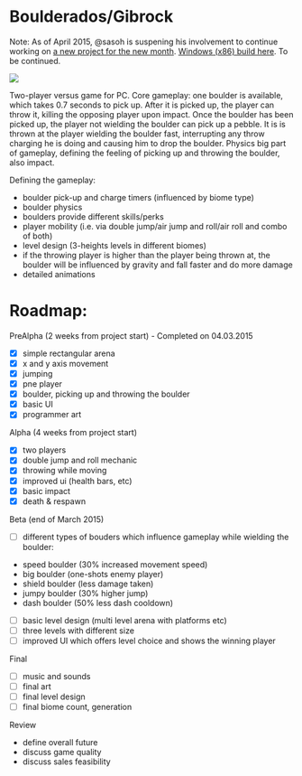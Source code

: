 Boulderados/Gibrock
============

Note: As of April 2015, @sasoh is suspening his involvement to continue working on [a new project for the new month](https://github.com/sasoh/Lander). [Windows (x86) build here](http://sourceforge.net/projects/gibrock/files/builds/024_LevelSelectionScores.rar/download). To be continued.

![](http://i.imgur.com/5wYdJOI.jpg)

Two-player versus game for PC. Core gameplay: one boulder is available, which takes 0.7 seconds to pick up. After it is picked up, the player can throw it, killing the opposing player upon impact.
Once the boulder has been picked up, the player not wielding the boulder  can pick up a pebble. It is is thrown at the player wielding the boulder fast, interrupting any throw charging he is doing and causing him to drop the boulder.
Physics big part of gameplay, defining the feeling of picking up and throwing the boulder, also impact.

Defining the gameplay:

- boulder pick-up and charge timers (influenced by biome type)
- boulder physics
- boulders provide different skills/perks
- player mobility (i.e. via double jump/air jump and roll/air roll and combo of both)
- level design (3-heights levels in different biomes)
- if the throwing player is higher than the player being thrown at, the boulder will be influenced by gravity and fall faster and do more damage
- detailed animations

Roadmap:
========

PreAlpha (2 weeks from project start) - Completed on 04.03.2015

- [x] simple rectangular arena
- [x] x and y axis movement
- [x] jumping
- [x] pne player
- [x] boulder, picking up and throwing the boulder
- [x] basic UI
- [x] programmer art

Alpha (4 weeks from project start)

- [x] two players
- [x] double jump and roll mechanic
- [x] throwing while moving
- [x] improved ui (health bars, etc)
- [x] basic impact
- [x] death & respawn

Beta (end of March 2015)

- [ ] different types of bouders which influence gameplay while wielding the boulder:
- speed boulder (30% increased movement speed)
- big boulder (one-shots enemy player)
- shield boulder (less damage taken)
- jumpy boulder (30% higher jump)
- dash boulder (50% less dash cooldown)
- [ ] basic level design (multi level arena with platforms etc)
- [ ] three levels with different size
- [ ] improved UI which offers level choice and shows the winning player

Final

- [ ] music and sounds
- [ ] final art
- [ ] final level design
- [ ] final biome count, generation

Review

- define overall future
- discuss game quality
- discuss sales feasibility
